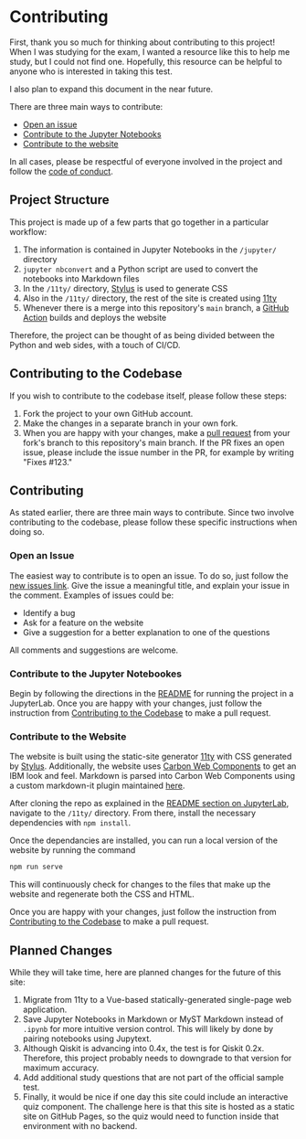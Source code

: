 # Contributing

First, thank you so much for thinking about contributing to this project!
When I was studying for the exam, I wanted a resource like this to help me study, but I could not find one.
Hopefully, this resource can be helpful to anyone who is interested in taking this test.

I also plan to expand this document in the near future.

There are three main ways to contribute:
* [Open an issue](#open-an-issue)
* [Contribute to the Jupyter Notebooks](#contribute-to-the-jupyter-notebookes)
* [Contribute to the website](#contribute-to-the-website)

In all cases, please be respectful of everyone involved in the project and follow the [code of conduct](CODE_OF_CONDUCT.md).

## Project Structure
This project is made up of a few parts that go together in a particular workflow:
1. The information is contained in Jupyter Notebooks in the `/jupyter/` directory
2. `jupyter nbconvert` and a Python script are used to convert the notebooks into Markdown files
3. In the `/11ty/` directory, [Stylus](https://stylus-lang.com) is used to generate CSS
4. Also in the `/11ty/` directory, the rest of the site is created using [11ty](https://www.11ty.dev)
5. Whenever there is a merge into this repository's `main` branch, a [GitHub Action](https://docs.github.com/en/actions/learn-github-actions/understanding-github-actions) builds and deploys the website

Therefore, the project can be thought of as being divided between the Python and web sides, with a touch of CI/CD.

## Contributing to the Codebase
If you wish to contribute to the codebase itself, please follow these steps:
1. Fork the project to your own GitHub account.
2. Make the changes in a separate branch in your own fork.
3. When you are happy with your changes, make a [pull request](https://docs.github.com/en/pull-requests/collaborating-with-pull-requests/proposing-changes-to-your-work-with-pull-requests/creating-a-pull-request) from your fork's branch to this repository's main branch. If the PR fixes an open issue, please include the issue number in the PR, for example by writing "Fixes #123."

## Contributing
As stated earlier, there are three main ways to contribute.
Since two involve contributing to the codebase, please follow these specific instructions when doing so.

### Open an Issue

The easiest way to contribute is to open an issue.
To do so, just follow the [new issues link](https://github.com/andre-a-alves/qiskit-sample-test-answers/issues/new).
Give the issue a meaningful title, and explain your issue in the comment.
Examples of issues could be:
* Identify a bug
* Ask for a feature on the website
* Give a suggestion for a better explanation to one of the questions

All comments and suggestions are welcome.

### Contribute to the Jupyter Notebookes
Begin by following the directions in the [README](README.md#jupyterlab) for running the project in a JupyterLab.
Once you are happy with your changes, just follow the instruction from [Contributing to the Codebase](#contributing-to-the-codebase) to make a pull request.

### Contribute to the Website
The website is built using the static-site generator [11ty](https://www.11ty.dev) with CSS generated by [Stylus](https://stylus-lang.com).
Additionally, the website uses [Carbon Web Components](https://web-components.carbondesignsystem.com/?path=/story/introduction-form-participation--page) to get an IBM look and feel. Markdown is parsed into Carbon Web Components using a custom markdown-it plugin maintained [here](https://github.com/andre-a-alves/markdown-it-carbon-web-components).

After cloning the repo as explained in the [README section on JupyterLab](README.md#jupyterlab), navigate to the `/11ty/` directory.
From there, install the necessary dependencies with `npm install`.

Once the dependancies are installed, you can run a local version of the website by running the command
```bash
npm run serve
```

This will continuously check for changes to the files that make up the website and regenerate both the CSS and HTML.

Once you are happy with your changes, just follow the instruction from [Contributing to the Codebase](#contributing-to-the-codebase) to make a pull request.

## Planned Changes

While they will take time, here are planned changes for the future of this site:
1. Migrate from 11ty to a Vue-based statically-generated single-page web application.
2. Save Jupyter Notebooks in Markdown or MyST  Markdown instead of `.ipynb` for more intuitive version control. This will likely by done by pairing notebooks using Jupytext.
3. Although Qiskit is advancing into 0.4x, the test is for Qiskit 0.2x. Therefore, this project probably needs to downgrade to that version for maximum accuracy. 
4. Add additional study questions that are not part of the official sample test.
5. Finally, it would be nice if one day this site could include an interactive quiz component. The challenge here is that this site is hosted as a static site on GitHub Pages, so the quiz would need to function inside that environment with no backend.